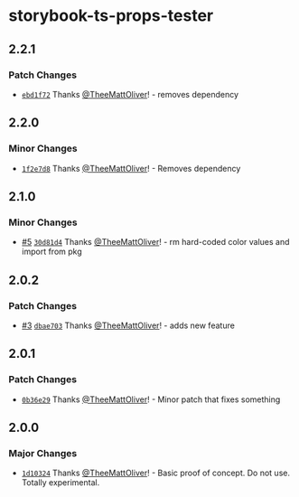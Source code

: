 # storybook-ts-props-tester

## 2.2.1

### Patch Changes

- [`ebd1f72`](https://github.com/TheeMattOliver/sb-ak-ts-props/commit/ebd1f72aef3c98aec111fc3b9809dea584858cab) Thanks [@TheeMattOliver](https://github.com/TheeMattOliver)! - removes dependency

## 2.2.0

### Minor Changes

- [`1f2e7d8`](https://github.com/TheeMattOliver/sb-ak-ts-props/commit/1f2e7d8284f42dc8d1ae455f52fa6474d750e6dd) Thanks [@TheeMattOliver](https://github.com/TheeMattOliver)! - Removes dependency

## 2.1.0

### Minor Changes

- [#5](https://github.com/TheeMattOliver/sb-ak-ts-props/pull/5) [`30d81d4`](https://github.com/TheeMattOliver/sb-ak-ts-props/commit/30d81d4cf85d4501ccfec920a79433faf25951a7) Thanks [@TheeMattOliver](https://github.com/TheeMattOliver)! - rm hard-coded color values and import from pkg

## 2.0.2

### Patch Changes

- [#3](https://github.com/TheeMattOliver/sb-ak-ts-props/pull/3) [`dbae703`](https://github.com/TheeMattOliver/sb-ak-ts-props/commit/dbae7039bc2473ea4bdb14f33a8604fedf22251c) Thanks [@TheeMattOliver](https://github.com/TheeMattOliver)! - adds new feature

## 2.0.1

### Patch Changes

- [`0b36e29`](https://github.com/TheeMattOliver/sb-ak-ts-props/commit/0b36e29d7cdcbf2439d7ea1c46534c66ff7a85fb) Thanks [@TheeMattOliver](https://github.com/TheeMattOliver)! - Minor patch that fixes something

## 2.0.0

### Major Changes

- [`1d10324`](https://github.com/TheeMattOliver/sb-ak-ts-props/commit/1d10324f686035bcc211fa963922f0d8798bc773) Thanks [@TheeMattOliver](https://github.com/TheeMattOliver)! - Basic proof of concept. Do not use. Totally experimental.
